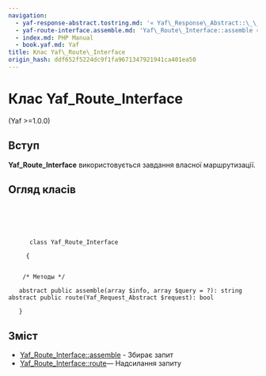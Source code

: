 ```yaml
---
navigation:
  - yaf-response-abstract.tostring.md: '« Yaf\_Response\_Abstract::\_\_function toString() { [native code] }'
  - yaf-route-interface.assemble.md: 'Yaf\_Route\_Interface::assemble »'
  - index.md: PHP Manual
  - book.yaf.md: Yaf
title: Клас Yaf\_Route\_Interface
origin_hash: ddf652f5224dc9f1fa9671347921941ca401ea50
---
```

# Клас Yaf\_Route\_Interface

(Yaf >=1.0.0)

## Вступ

**Yaf\_Route\_Interface** використовується завдання власної маршрутизації.

## Огляд класів

```classsynopsis


    
    
     
      class Yaf_Route_Interface
     
     {
    

    /* Методы */
    
   abstract public assemble(array $info, array $query = ?): string
abstract public route(Yaf_Request_Abstract $request): bool

   }
```

## Зміст

-   [Yaf\_Route\_Interface::assemble](yaf-route-interface.assemble.md) \- Збирає запит
-   [Yaf\_Route\_Interface::route](yaf-route-interface.route.md)— Надсилання запиту
